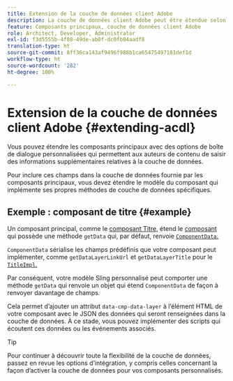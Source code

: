 ```yaml
---
title: Extension de la couche de données client Adobe
description: La couche de données client Adobe peut être étendue selon certains modèles de base.
feature: Composants principaux, couche de données client Adobe
role: Architect, Developer, Administrator
exl-id: f3d5555b-4f08-49de-ab0f-dc0fb04aadf8
translation-type: ht
source-git-commit: 8ff36ca143af9496f988b1ca65475497181def1d
workflow-type: ht
source-wordcount: '282'
ht-degree: 100%

---
```


# Extension de la couche de données client Adobe {#extending-acdl}

Vous pouvez étendre les composants principaux avec des options de boîte de dialogue personnalisées qui permettent aux auteurs de contenu de saisir des informations supplémentaires relatives à la couche de données.

Pour inclure ces champs dans la couche de données fournie par les composants principaux, vous devez étendre le modèle du composant qui implémente ses propres méthodes de couche de données spécifiques.

## Exemple : composant de titre {#example}

Un composant principal, comme le [composant Titre](https://github.com/adobe/aem-core-wcm-components/blob/master/bundles/core/src/main/java/com/adobe/cq/wcm/core/components/models/Title.java), étend le [composant](https://github.com/adobe/aem-core-wcm-components/blob/master/bundles/core/src/main/java/com/adobe/cq/wcm/core/components/models/Title.java) qui possède une méthode `getData` qui, par défaut, renvoie [`ComponentData`.](https://github.com/adobe/aem-core-wcm-components/blob/master/bundles/core/src/main/java/com/adobe/cq/wcm/core/components/models/datalayer/ComponentData.java)

`ComponentData` sérialise les champs prédéfinis que votre composant peut implémenter, comme `getDataLayerLinkUrl` et `getDataLayerTitle` pour le [`TitleImpl`.](https://github.com/adobe/aem-core-wcm-components/blob/master/bundles/core/src/main/java/com/adobe/cq/wcm/core/components/internal/models/v1/TitleImpl.java)

Par conséquent, votre modèle Sling personnalisé peut comporter une méthode `getData` qui renvoie un objet qui étend `ComponentData` de façon à renvoyer davantage de champs.

Cela permet d’ajouter un attribut `data-cmp-data-layer` à l’élément HTML de votre composant avec le JSON des données qui seront renseignées dans la couche de données. À ce stade, vous pouvez implémenter des scripts qui écoutent ces données ou les événements associés.

>[!TIP]
>
>Pour continuer à découvrir toute la flexibilité de la couche de données, passez en revue les options d’intégration, y compris celles concernant la façon d’activer la couche de données pour vos composants personnalisés.
